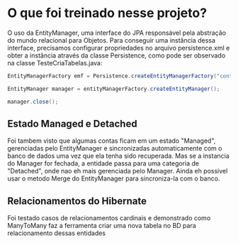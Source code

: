 # O que foi treinado nesse projeto?

O uso da EntityManager, uma interface do JPA responsável pela abstração do mundo relacional para Objetos. Para conseguir uma instância dessa interface, precisamos configurar propriedades no arquivo persistence.xml e obter a instância através da classe Persistence, como pode ser observado na classe TesteCriaTabelas.java:

~~~Java
EntityManagerFactory emf = Persistence.createEntityManagerFactory("contas");

EntityManager manager = entityManagerFactory.createEntityManager();

manager.close();
~~~

## Estado Managed e Detached

Foi tambem visto que algumas contas ficam em um estado "Managed", gerenciadas pelo EntityManager e sincronizadas automaticamente com o banco de dados uma vez que ela tenha sido recuperada. Mas se a instancia do Manager for fechada, a entidade passa para uma categoria de "Detached", onde nao eh mais gerenciada pelo Manager. Ainda eh possivel usar o metodo Merge do EntityManager para sincroniza-la com o banco.

## Relacionamentos do Hibernate

Foi testado casos de relacionamentos cardinais e demonstrado como ManyToMany faz a ferramenta criar uma nova tabela no BD para relacionamento dessas entidades

